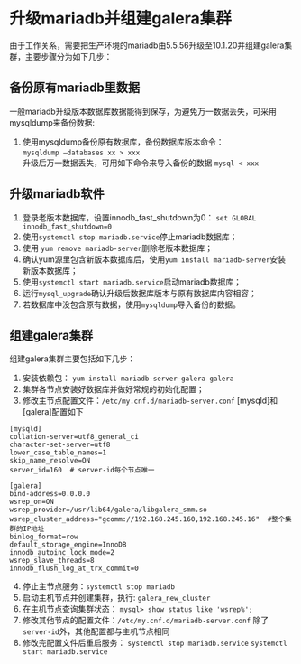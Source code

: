 # 升级mariadb并组建galera集群
由于工作关系，需要把生产环境的mariadb由5.5.56升级至10.1.20并组建galera集群，主要步骤分为如下几步：
## 备份原有mariadb里数据
一般mariadb升级版本数据库数据能得到保存，为避免万一数据丢失，可采用mysqldump来备份数据:  
1. 使用mysqldump备份原有数据库，备份数据库版本命令：  
`mysqldump –databases xx > xxx`  
升级后万一数据丢失，可用如下命令来导入备份的数据 `mysql < xxx`
## 升级mariadb软件
1.	登录老版本数据库，设置innodb_fast_shutdown为0：
`set GLOBAL innodb_fast_shutdown=0`
2.	使用`systemctl stop mariadb.service`停止mariadb数据库；
3.	使用 `yum remove mariadb-server`删除老版本数据库；
4.	确认yum源里包含新版本数据库后，使用`yum install mariadb-server`安装新版本数据库；
5.	使用`systemctl start mariadb.service`启动mariadb数据库；
6.	运行`mysql_upgrade`确认升级后数据库版本与原有数据库内容相容；
7.	若数据库中没包含原有数据，使用`mysqldump`导入备份的数据。

## 组建galera集群
组建galera集群主要包括如下几步：
1. 安装依赖包： 
	`yum install mariadb-server-galera galera`
2. 集群各节点安装好数据库并做好常规的初始化配置；
3. 修改主节点配置文件：`/etc/my.cnf.d/mariadb-server.conf` [mysqld]和[galera]配置如下  
```
[mysqld]
collation-server=utf8_general_ci
character-set-server=utf8
lower_case_table_names=1
skip_name_resolve=ON
server_id=160  # server-id每个节点唯一

[galera]
bind-address=0.0.0.0
wsrep_on=ON
wsrep_provider=/usr/lib64/galera/libgalera_smm.so
wsrep_cluster_address="gcomm://192.168.245.160,192.168.245.16"  #整个集群的IP地址
binlog_format=row
default_storage_engine=InnoDB
innodb_autoinc_lock_mode=2
wsrep_slave_threads=8
innodb_flush_log_at_trx_commit=0
```

4. 停止主节点服务：`systemctl stop mariadb`
5. 启动主机节点并创建集群，执行: `galera_new_cluster`
6. 在主机节点查询集群状态：
 	`mysql> show status like 'wsrep%';`
7. 修改其他节点的配置文件：`/etc/my.cnf.d/mariadb-server.conf`
	除了`server-id`外，其他配置都与主机节点相同
8. 修改完配置文件后重启服务：
	`systemctl stop mariadb.service`
	`systemctl start mariadb.service`

